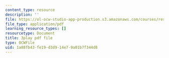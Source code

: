 ```yaml
---
content_type: resource
description: ''
file: https://ol-ocw-studio-app-production.s3.amazonaws.com/courses/res-18-009-learn-differential-equations-up-close-with-gilbert-strang-and-cleve-moler-fall-2015/1a88fb43fe19d3d914e79a01b7f344d8_ojUQk_GNQbQ.pdf
file_type: application/pdf
learning_resource_types: []
resourcetype: Document
title: 3play pdf file
type: OCWFile
uid: 1a88fb43-fe19-d3d9-14e7-9a01b7f344d8
---
```


